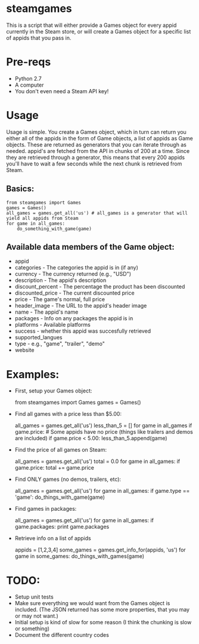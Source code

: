 steamgames
==========

This is a script that will either provide a Games object for every appid currently in the Steam store, or will create a Games object for a specific list of appids that you pass in.

Pre-reqs
========

* Python 2.7
* A computer
* You don't even need a Steam API key!

Usage
=====

Usage is simple. You create a Games object, which in turn can return you either all of the appids in the form of Game objects, a list of appids as Game objects. These are returned as generators that you can iterate through as needed. appid's are fetched from the API in chunks of 200 at a time. Since they are retrieved through a generator, this means that every 200 appids you'll have to wait a few seconds while the next chunk is retrieved from Steam.

Basics:
------

    from steamgames import Games
    games = Games()
    all_games = games.get_all('us') # all_games is a generator that will yield all appids from Steam
    for game in all_games:
        do_something_with_game(game)

Available data members of the Game object:
-----------------------------------------

* appid
* categories - The categories the appid is in (if any)
* currency - The currency returned (e.g., "USD")
* description - The appid's description
* discount_percent - The percentage the product has been discounted
* discounted_price - The current discounted price
* price - The game's normal, full price
* header_image - The URL to the appid's header image
* name - The appid's name
* packages - Info on any packages the appid is in
* platforms - Available platforms
* success - whether this appid was succesfully retrieved
* supported_langues
* type - e.g., "game", "trailer", "demo"
* website 

Examples:
========

* First, setup your Games object:
    
    from steamgames import Games
    games = Games()

* Find all games with a price less than $5.00:

    all_games = games.get_all('us')
    less_than_5 = []
    for game in all_games
        if game.price: # Some appids have no price (things like trailers and demos are included)
            if game.price < 5.00:
                less_than_5.append(game)

* Find the price of all games on Steam:

    all_games = games.get_all('us')
    total = 0.0
    for game in all_games:
        if game.price:
            total += game.price

* Find ONLY games (no demos, trailers, etc):

    all_games = games.get_all('us')
    for game in all_games:
        if game.type == 'game':
            do_things_with_game(game)


* Find games in packages:
    
    all_games = games.get_all('us')
    for game in all_games:
        if game.packages:
            print game.packages

* Retrieve info on a list of appids

     appids = [1,2,3,4]
     some_games = games.get_info_for(appids, 'us')
     for game in some_games:
         do_things_with_games(game)

TODO:
====

* Setup unit tests
* Make sure everything we would want from the Games object is included. (The JSON returned has some more properties, that you may or may not want.)
* Initial setup is kind of slow for some reason (I think the chunking is slow or something)
* Document the different country codes
